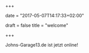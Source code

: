 +++

date = "2017-05-07T14:17:33+02:00"

draft = false
title = "welcome"


+++



Johns-Garage13.de ist jetzt online!
